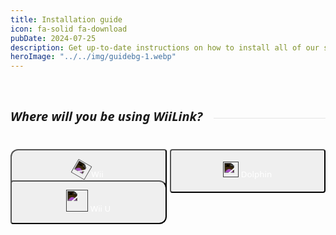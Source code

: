 ```yaml
---
title: Installation guide
icon: fa-solid fa-download
pubDate: 2024-07-25
description: Get up-to-date instructions on how to install all of our services!
heroImage: "../../img/guidebg-1.webp"
---
```



</br>
<div style="display: flex; gap:8px; align-items: center;">
  <h5 style="font-family: system-ui; font-size:20px;">Where will you be using WiiLink?</h5>
  <hr style="flex-grow: 1; border: none; opacity:0.1; border-top: 2px solid var(--color); margin-left: 10px">
</div>
<div style="display:grid; grid-template-columns:repeat(auto-fit, minmax(200px, 1fr));  margin-bottom:100px; gap:5px; flex-wrap:nowrap; position:relative;">
<div style="width:100%; height:40px; margin-top:5px; position:relative;">
<a href="../wii"><button type="button" style="width:100%; height:70px; color:white !important; font-family:system-ui; border-radius:12px 4px 4px 12px;" class="btn1 btn btn-primary"><img src="../../img/wiimote.webp" style="rotate:30deg; filter:invert(1);" height="25px"> Wii</button></a>
</div>
<div style="width:100%; height:40px; margin-top:5px; position:relative;">
<a href="../dolphin"><button type="button" style="width:100%; height:70px; color:white !important; font-family:system-ui; border-radius:4px 4px 4px 4px;" class="btn1 btn btn-primary"><img src="../../img/dolphin.webp" style="filter:invert(1);" height="25px"> Dolphin</button></a>
</div>
<div style="width:100%; height:40px; margin-top:5px; position:relative;">
<a href="../vwii"><button type="button" style="width:100%; height:70px; color:white !important; font-family:system-ui; border-radius:4px 12px 12px 4px;" class="btn1 btn btn-primary"><img src="../../img/gamepad.webp" style="filter:invert(1);" height="35px"> Wii U</button></a>
</div>
</div>
